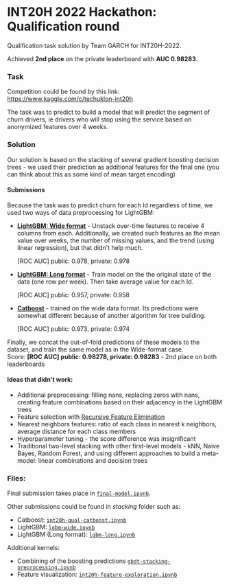# INT20H 2022 Hackathon: Qualification round
Qualification task solution by Team GARCH for INT20H-2022.

Achieved **2nd place** on the private leaderboard with **AUC 0.98283**.

### Task
Competition could be found by this link: https://www.kaggle.com/c/techuklon-int20h

The task was to predict to build a model that will predict the segment of churn drivers, ie drivers who will stop using the service based on anonymized features over 4 weeks.

### Solution
Our solution is based on the stacking of several gradient boosting decision trees - we used their prediction as additional features for the final one (you can think about this as some kind of mean target encoding)

#### Submissions
Because the task was to predict churn for each Id regardless of time, we used two ways of data preprocessing for LightGBM:

- [**LightGBM: Wide format**](./stacking/lgbm-wide.ipynb) - Unstack over-time features to receive 4 columns from each. Additionally, we created such features as the mean value over weeks, the number of missing values, and the trend (using linear regression), but that didn't help much.

  [ROC AUC] public: 0.978, private: 0.978
  
- [**LightGBM: Long format**](./stacking/lgbm-long.ipynb) - Train model on the the original state of the data (one row per week). Then take average value for each Id.

  [ROC AUC] public: 0.957, private: 0.958


- [**Catboost**](./stacking/int20h-qual-catboost.ipynb) - trained on the wide data format. Its predictions were somewhat different because of another algorithm for tree building.

  [ROC AUC] public: 0.973, private: 0.974
  
Finally, we concat the out-of-fold predictions of these models to the dataset, and train the same model as in the Wide-format case. \
Score: **[ROC AUC] public: 0.98278, private: 0.98283** - 2nd place on both leaderboards

#### Ideas that didn't work:
- Additional preprocessing: filling nans, replacing zeros with nans, creating feature combinations based on their adjacency in the LightGBM trees
- Feature selection with [Recursive Feature Elimination](https://scikit-learn.org/stable/modules/generated/sklearn.feature_selection.RFECV.html)
- Nearest neighbors features: ratio of each class in nearest k neighbors, average distance for each class members
- Hyperparameter tuning - the score difference was insignificant
- Traditional two-level stacking with other first-level models - kNN, Naive Bayes, Random Forest, and using different approaches to build a meta-model: linear combinations and decision trees


### Files:

Final submission takes place in [`final-model.ipynb`](./final-model.ipynb).

Other submissions could be found in *stacking* folder such as:
- Catboost: [`int20h-qual-catboost.ipynb`](./stacking/)
- LightGBM: [`lgbm-wide.ipynb`](./stacking/lgbm-wide.ipynb)
- LightGBM (Long format): [`lgbm-long.ipynb`](./stacking/lgbm-wide.ipynb)

Additional kernels:
- Combining of the boosting predictions [`gbdt-stacking-preprocessing.ipynb`](./stacking/gbdt-stacking-preprocessing.ipynb)
- Feature visualization: [`int20h-feature-exploration.ipynb`](./int20h-feature-exploration.ipynb)
